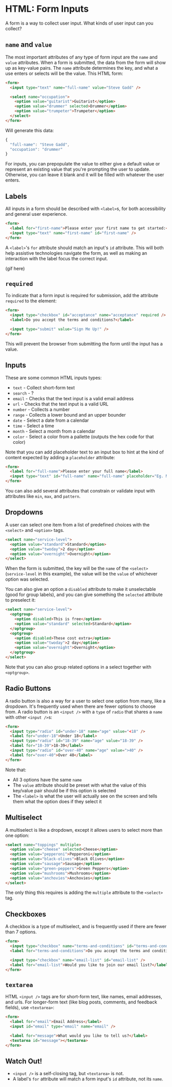 # HTML: Form Inputs

A form is a way to collect user input. What kinds of user input can you collect?

## `name` and `value`

The most important attributes of any type of form input are the `name` and `value` attributes. When a form is submitted, the data from the form will show up as key-value pairs. The `name` attribute determines the key, and what a use enters or selects will be the value. This HTML form:

```html
<form>
  <input type="text" name="full-name" value="Steve Gadd" />

  <select name="occupation">
    <option value="guitarist">Guitarist</option>
    <option value="drummer" selected>Drummer</option>
    <option value="trumpeter">Trumpeter</option>
  </select>
</form>
```

Will generate this data:

```js
{
  "full-name": "Steve Gadd",
  "occupation": "drummer"
}
```

For inputs, you can prepopulate the value to either give a default value or represent an existing value that you're prompting the user to update. Otherwise, you can leave it blank and it will be filled with whatever the user enters.

## Labels

All inputs in a form should be described with `<label>`s, for both accessibility and general user experience.

```html
<form>
  <label for="first-name">Please enter your first name to get started:</label>
  <input type="text" name="first-name" id="first-name" />
</form>
```

A `<label>`'s `for` attribute should match an input's `id` attribute. This will both help assistive technologies navigate the form, as well as making an interaction with the label focus the correct input.

(gif here)

## `required`

To indicate that a form input is required for submission, add the attribute `required` to the element:

```html
<form>
  <input type="checkbox" id="acceptance" name="acceptance" required />
  <label>Do you accept the terms and conditions?</label>

  <input type="submit" value="Sign Me Up!" />
</form>
```

This will prevent the browser from submitting the form until the input has a value.

## Inputs

These are some common HTML inputs types:

* `text` - Collect short-form text
* `search` - ?
* `email` - Checks that the text input is a valid email address
* `url` - Checks that the text input is a valid URL
* `number` - Collects a number
* `range` - Collects a lower bound and an upper bounder
* `date` - Select a date from a calendar
* `time` - Select a time
* `month` - Select a month from a calendar
* `color` - Select a color from a pallette (outputs the hex code for that color)

Note that you can add placeholder text to an input box to hint at the kind of content expected by adding a `placeholder` attribute:

```html
<form>
  <label for="full-name">Please enter your full name</label>
  <input type="text" id="full-name" name="full-name" placeholder="Eg. Miles Dewey Davis III, Sergio Santos Mendes" />
</form>
```

You can also add several attributes that constrain or validate input with attributes like `min`, `max`, and `pattern`.

## Dropdowns

A user can select one item from a list of predefined choices with the `<select>` and `<option>` tags.

```html
<select name="service-level">
  <option value="standard">Standard</option>
  <option value="twoday">2 day</option>
  <option value="overnight">Overnight</option>
</select>
```

When the form is submitted, the key will be the `name` of the `<select>` (`service-level` in this example), the value will be the `value` of whichever option was selected.

You can also give an option a `disabled` attribute to make it unselectable (good for group labels), and you can give something the `selected` attribute to preselect it:

```html
<select name="service-level">
  <optgroup>
    <option disabled>This is free</option>
    <option value="standard" selected>Standard</option>
  </optgroup>
  <optgroup>
    <option disabled>These cost extra</option>
    <option value="twoday">2 day</option>
    <option value="overnight">Overnight</option>
  </optgroup>
</select>
```

Note that you can also group related options in a select together with `<optgroup>`.

## Radio Buttons

A radio button is also a way for a user to select one option from many, like a dropdown. It's frequently used when there are fewer options to choose from. A radio button is an `<input />` with a `type` of `radio` that shares a `name` with other `<input />`s:

```html
<form>
  <input type="radio" id="under-18" name="age" value="<18" />
  <label for="under-18">Under 18</label>
  <input type="radio" id="18-39" name="age" value="18-39" />
  <label for="18-39">18-39</label>
  <input type="radio" id="over-40" name="age" value=">40" />
  <label for="over-40">Over 40</label>
</form>
```

Note that:

* All 3 options have the same `name`
* The `value` attribute should be preset with what the value of this key/value pair should be if this option is selected
* The `<label>` is what the user will actually see on the screen and tells them what the option does if they select it

## Multiselect

A multiselect is like a dropdown, except it allows users to select more than one option:

```html
<select name="toppings" multiple>
  <option value="cheese" selected>Cheese</option>
  <option value="pepperoni">Pepperoni</option>
  <option value="black-olives">Black Olives</option>
  <option value="sausage">Sausage</option>
  <option value="green-peppers">Green Peppers</option>
  <option value="mushrooms">Mushrooms</option>
  <option value="anchovies">Anchovies</option>
</select>
```

The only thing this requires is adding the `multiple` attribute to the `<select>` tag.

## Checkboxes

A checkbox is a type of multiselect, and is frequently used if there are fewer than 7 options.

```html
<form>
  <input type="checkbox" name="terms-and-conditions" id="terms-and-conditions" />
  <label for="terms-and-conditions">Do you accept the terms and conditions?</label>

  <input type="checkbox" name="email-list" id="email-list" />
  <label for="email-list">Would you like to join our email list?</label>
</form>
```

## `textarea`

HTML `<input />` tags are for short-form text, like names, email addresses, and urls. For longer-form text (like blog posts, comments, and feedback fields), use `<textarea>`:

```html
<form>
  <label for="email">Email Address</label>
  <input id="email" type="email" name="email" />

  <label for="message">What would you like to tell us?</label>
  <textarea id="message"></textarea>
</form>
```

## Watch Out!

* `<input />` is a self-closing tag, but `<textarea>` is not.
* A label's `for` attribute will match a form input's `id` attribute, not its `name`.
